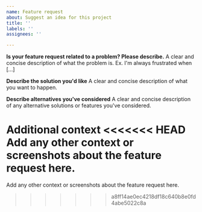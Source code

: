 ```yaml
---
name: Feature request
about: Suggest an idea for this project
title: ''
labels: ''
assignees: ''

---
```


**Is your feature request related to a problem? Please describe.**
A clear and concise description of what the problem is. Ex. I'm always frustrated when [...]

**Describe the solution you'd like**
A clear and concise description of what you want to happen.

**Describe alternatives you've considered**
A clear and concise description of any alternative solutions or features you've considered.

**Additional context**
<<<<<<< HEAD
Add any other context or screenshots about the feature request here.
=======
Add any other context or screenshots about the feature request here.
>>>>>>> a8ff14ae0ec4218df18c640b8e0fd4abe5022c8a
